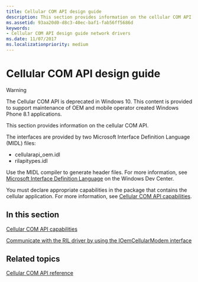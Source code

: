 ```yaml
---
title: Cellular COM API design guide
description: This section provides information on the cellular COM API.
ms.assetid: 93aa20d0-d8c3-40ec-baf1-fab56ff5686d
keywords:
- Cellular COM API design guide network drivers
ms.date: 11/07/2017
ms.localizationpriority: medium
---
```


# Cellular COM API design guide

> [!WARNING]
> The Cellular COM API is deprecated in Windows 10. This content is provided to support maintenance of OEM and mobile operator created Windows Phone 8.1 applications.

This section provides information on the cellular COM API.

The interfaces are provided by two Microsoft Interface Definition Language (MIDL) files:

- cellularapi_oem.idl
- rilapitypes.idl

Use the MIDL compiler to generate header files. For more information, see [Microsoft Interface Definition Language](https://msdn.microsoft.com/library/windows/desktop/aa367091) on the Windows Dev Center.

You must declare appropriate capabilities in the package that contains the cellular application. For more information, see [Cellular COM API capabilities](cellular-com-api-capabilities.md).

## In this section

[Cellular COM API capabilities](cellular-com-api-capabilities.md)

[Communicate with the RIL driver by using the IOemCellularModem interface](communicate-with-the-ril-driver-by-using-the-ioemcellularmodem-interface.md)

## Related topics

[Cellular COM API reference](https://msdn.microsoft.com/library/windows/hardware/dn946508)


